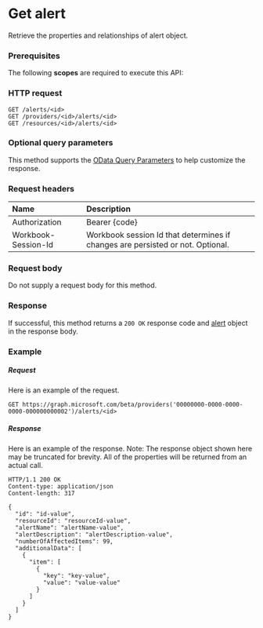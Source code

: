 # Get alert

Retrieve the properties and relationships of alert object.
### Prerequisites
The following **scopes** are required to execute this API: 
### HTTP request
<!-- { "blockType": "ignored" } -->
```http
GET /alerts/<id>
GET /providers/<id>/alerts/<id>
GET /resources/<id>/alerts/<id>
```
### Optional query parameters
This method supports the [OData Query Parameters](http://graph.microsoft.io/docs/overview/query_parameters) to help customize the response.

### Request headers
| Name      |Description|
|:----------|:----------|
| Authorization  | Bearer {code}|
| Workbook-Session-Id  | Workbook session Id that determines if changes are persisted or not. Optional.|

### Request body
Do not supply a request body for this method.
### Response
If successful, this method returns a `200 OK` response code and [alert](../resources/alert.md) object in the response body.
### Example
##### Request
Here is an example of the request.
<!-- {
  "blockType": "request",
  "name": "get_alert"
}-->
```http
GET https://graph.microsoft.com/beta/providers('00000000-0000-0000-0000-000000000002')/alerts/<id>
```
##### Response
Here is an example of the response. Note: The response object shown here may be truncated for brevity. All of the properties will be returned from an actual call.
<!-- {
  "blockType": "response",
  "truncated": true,
  "@odata.type": "microsoft.graph.alert"
} -->
```http
HTTP/1.1 200 OK
Content-type: application/json
Content-length: 317

{
  "id": "id-value",
  "resourceId": "resourceId-value",
  "alertName": "alertName-value",
  "alertDescription": "alertDescription-value",
  "numberOfAffectedItems": 99,
  "additionalData": [
    {
      "item": [
        {
          "key": "key-value",
          "value": "value-value"
        }
      ]
    }
  ]
}
```

<!-- uuid: 8fcb5dbc-d5aa-4681-8e31-b001d5168d79
2015-10-25 14:57:30 UTC -->
<!-- {
  "type": "#page.annotation",
  "description": "Get alert",
  "keywords": "",
  "section": "documentation",
  "tocPath": ""
}-->